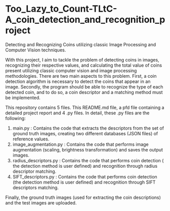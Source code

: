 # Too_Lazy_to_Count-TLtC-A_coin_detection_and_recognition_project
Detecting and Recognizing Coins utilizing classic Image Processing and Computer Vision techniques.

With this project, I aim to tackle the problem of detecting coins in images, recognizing their respective values, and calculating the total value of coins present utilizing classic computer vision and image processing methodologies. There are two main aspects to this problem. First, a coin detection algorithm is necessary to detect the coins that appear in an image. Secondly, the program should be able to recognize the type of each detected coin, and to do so, a coin descriptor and a matching method must be implemented.

This repository contains 5 files. This README.md file, a pfd file containing a detailed project report and 4 .py files. In detail, these .py files are the following:

1) main.py : Contains the code that extracts the descriptors from the set of ground truth images, creating two different databases (JSON files) of reference values.
2) image_augmentation.py : Contains the code that performs image augmentation (scaling, brightness transformation) and saves the output images.
3) radius_descriptors.py : Contains the code that performs coin detection ( the detection method is user defined) and recognition through radius descriptor matching.
4) SIFT_descriptors.py : Contains the code that performs coin detection (the detection method is user defined) and recognition through SIFT descriptors matching.

Finally, the ground truth images (used for extracting the coin descriptions) and the test images are uploaded.
